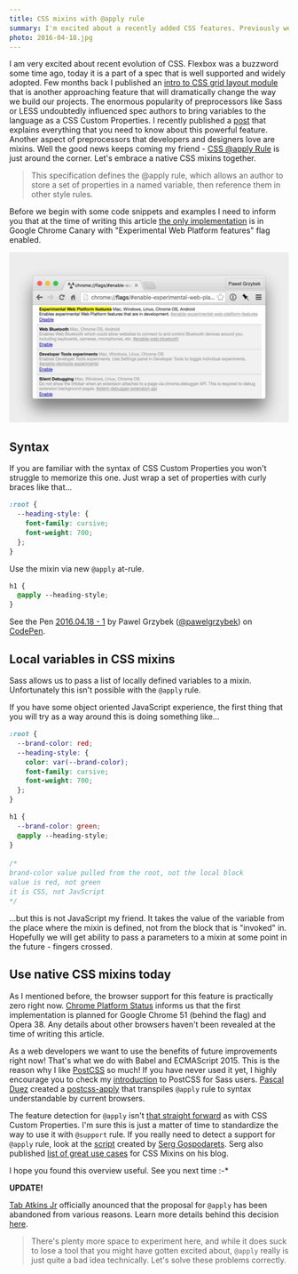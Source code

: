 ```yaml
---
title: CSS mixins with @apply rule
summary: I'm excited about a recently added CSS features. Previously we discussed custom properties, now it's a time to talk about mixins using the @apply rule.
photo: 2016-04-18.jpg
---
```


I am very excited about recent evolution of CSS. Flexbox was a buzzword some time ago, today it is a part of a spec that is well supported and widely adopted. Few months back I published an [intro to CSS grid layout module](https://pawelgrzybek.com/lets-get-into-the-basics-of-css-grid-layout-model/) that is another approaching feature that will dramatically change the way we build our projects. The enormous popularity of preprocessors like Sass or LESS undoubtedly influenced spec authors to bring variables to the language as a CSS Custom Properties. I recently published a [post](https://pawelgrzybek.com/css-custom-properties-explained/) that explains everything that you need to know about this powerful feature. Another aspect of preprocessors that developers and designers love are mixins. Well the good news keeps coming my friend - [CSS @apply Rule](https://tabatkins.github.io/specs/css-apply-rule/) is just around the corner. Let's embrace a native CSS mixins together.

> This specification defines the @apply rule, which allows an author to store a set of properties in a named variable, then reference them in other style rules.

Before we begin with some code snippets and examples I need to inform you that at the time of writing this article [the only implementation](https://www.chromestatus.com/feature/5753701012602880) is in Google Chrome Canary with "Experimental Web Platform features" flag enabled.

![Enable Experimental Web Platform Featured Flag in Google Chrome](2016-04-18-1.jpg)

## Syntax

If you are familiar with the syntax of CSS Custom Properties you won't struggle to memorize this one. Just wrap a set of properties with curly braces like that...

```scss
:root {
  --heading-style: {
    font-family: cursive;
    font-weight: 700;
  };
}
```

Use the mixin via new `@apply` at-rule.

```scss
h1 {
  @apply --heading-style;
}
```

<p data-height="170" data-theme-id="dark" data-slug-hash="MyGVoo" data-default-tab="result" data-user="pawelgrzybek" data-embed-version="2" class="codepen">See the Pen <a href="https://codepen.io/pawelgrzybek/pen/MyGVoo/">2016.04.18 - 1</a> by Pawel Grzybek (<a href="https://codepen.io/pawelgrzybek">@pawelgrzybek</a>) on <a href="http://codepen.io">CodePen</a>.</p>
<script async src="//assets.codepen.io/assets/embed/ei.js"></script>

## Local variables in CSS mixins

Sass allows us to pass a list of locally defined variables to a mixin. Unfortunately this isn't possible with the `@apply` rule.

If you have some object oriented JavaScript experience, the first thing that you will try as a way around this is doing something like...

```scss
:root {
  --brand-color: red;
  --heading-style: {
    color: var(--brand-color);
    font-family: cursive;
    font-weight: 700;
  };
}
```

```scss
h1 {
  --brand-color: green;
  @apply --heading-style;
}

/*
brand-color value pulled from the root, not the local block
value is red, not green
it is CSS, not JavScript
*/
```

...but this is not JavaScript my friend. It takes the value of the variable from the place where the mixin is defined, not from the block that is "invoked" in. Hopefully we will get ability to pass a parameters to a mixin at some point in the future - fingers crossed.

## Use native CSS mixins today

As I mentioned before, the browser support for this feature is practically zero right now. [Chrome Platform Status](https://www.chromestatus.com/feature/5753701012602880) informs us that the first implementation is planned for Google Chrome 51 (behind the flag) and Opera 38. Any details about other browsers haven't been revealed at the time of writing this article.

As a web developers we want to use the benefits of future improvements right now! That's what we do with Babel and ECMAScript 2015. This is the reason why I like [PostCSS](http://postcss.org/) so much! If you have never used it yet, I highly encourage you to check my [introduction](https://pawelgrzybek.com/from-sass-to-postcss/) to PostCSS for Sass users. [Pascal Duez](https://twitter.com/pascalduez) created a [postcss-apply](https://github.com/pascalduez/postcss-apply) that transpiles `@apply` rule to syntax understandable by current browsers.

The feature detection for `@apply` isn't [that straight forward](https://pawelgrzybek.com/css-custom-properties-explained/#detect-the-browser-support-for-css-custom-properties) as with CSS Custom Properties. I'm sure this is just a matter of time to standardize the way to use it with `@support` rule. If you really need to detect a support for `@apply` rule, look at the [script](https://gist.github.com/malyw/477cd45bd0ed501a1c3ce0870ae16dd1) created by [Serg Gospodarets](https://twitter.com/malyw). Serg also published [list of great use cases](https://blog.gospodarets.com/css_apply_rule) for CSS Mixins on his blog.

I hope you found this overview useful. See you next time :-*

**UPDATE!**

 [Tab Atkins Jr](https://github.com/tabatkins) officially anounced that the proposal for `@apply` has been abandoned from various reasons. Learn more details behind this decision [here](http://www.xanthir.com/b4o00).

 > There's plenty more space to experiment here, and while it does suck to lose a tool that you might have gotten excited about, `@apply` really is just quite a bad idea technically. Let's solve these problems correctly. 
